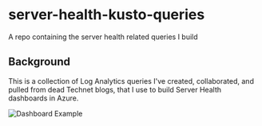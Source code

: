 # server-health-kusto-queries
A repo containing the server health related queries I build

## Background
This is a collection of Log Analytics queries I've created, collaborated, and pulled from dead Technet blogs, that I use to build Server Health dashboards in Azure.

![Dashboard Example](https://raw.github.com/brianbar-MSFT/server-health-kusto-queries/screenshots/dashboard-example.png)
